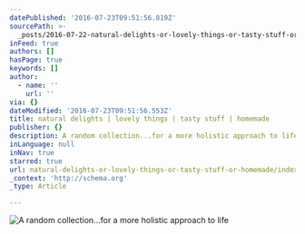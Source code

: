 ```yaml
---
datePublished: '2016-07-23T09:51:56.819Z'
sourcePath: >-
  _posts/2016-07-22-natural-delights-or-lovely-things-or-tasty-stuff-or-homemade.md
inFeed: true
authors: []
hasPage: true
keywords: []
author:
  - name: ''
    url: ''
via: {}
dateModified: '2016-07-23T09:51:56.553Z'
title: natural delights | lovely things | tasty stuff | homemade
publisher: {}
description: A random collection...for a more holistic approach to life
inLanguage: null
inNav: true
starred: true
url: natural-delights-or-lovely-things-or-tasty-stuff-or-homemade/index.html
_context: 'http://schema.org'
_type: Article

---
```

![A random collection...for a more holistic approach to life](https://the-grid-user-content.s3-us-west-2.amazonaws.com/020eef84-7f9b-4c3a-92b0-a0fa257dc43e.jpg)